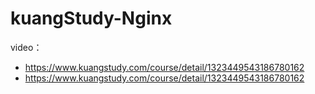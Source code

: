 # kuangStudy-Nginx
video：
- https://www.kuangstudy.com/course/detail/1323449543186780162
- https://www.kuangstudy.com/course/detail/1323449543186780162
